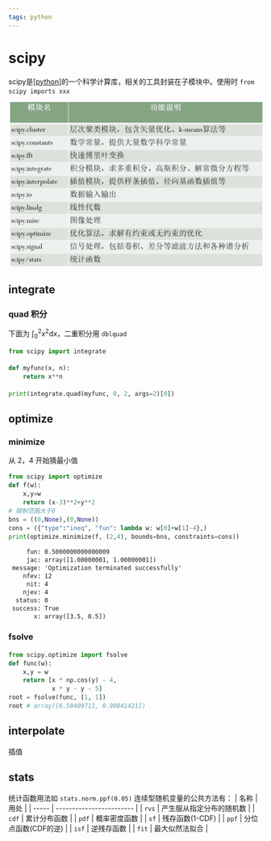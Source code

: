 ```yaml
---
tags: python
---
```


# scipy

scipy是[[python]]的一个科学计算库，相关的工具封装在子模块中。使用时 `from scipy imports xxx`

![scipy](../../attachments/scipy.png)

## integrate

### quad 积分

下面为 $\int_0^2x^2\mathrm{d}x$，二重积分用 `dblquad`

```python
from scipy import integrate

def myfunc(x, n):
    return x**n

print(integrate.quad(myfunc, 0, 2, args=2)[0])
```

## optimize

### minimize

从 2，4 开始猜最小值

```python
from scipy import optimize
def f(w):
    x,y=w
    return (x-3)**2+y**2
# 限制范围大于0
bns = ((0,None),(0,None))
cons = ({"type":"ineq", "fun": lambda w: w[0]+w[1]-4},)
print(optimize.minimize(f, (2,4), bounds=bns, constraints=cons))
```

```text
     fun: 0.5000000000000009
     jac: array([1.00000001, 1.00000001])
 message: 'Optimization terminated successfully'
    nfev: 12
     nit: 4
    njev: 4
  status: 0
 success: True
       x: array([3.5, 0.5])
```

### fsolve

```python
from scipy.optimize import fsolve
def func(w):
    x,y = w
    return [x * np.cos(y) - 4,
            x * y - y - 5]
root = fsolve(func, [1, 1])
root # array([6.50409711, 0.90841421])
```

## interpolate

插值

## stats

统计函数用法如 `stats.norm.ppf(0.05)` 连续型随机变量的公共方法有：
| 名称  | 用处                     |
| ----- | ------------------------ |
| `rvs` | 产生服从指定分布的随机数 |
| `cdf` | 累计分布函数             |
| `pdf` | 概率密度函数             |
| `sf`  | 残存函数(1-CDF)          |
| `ppf` | 分位点函数(CDF的逆)      |
| `isf` | 逆残存函数               |
| `fit` | 最大似然法拟合           |

[//begin]: # "Autogenerated link references for markdown compatibility"
[python]: python.md "python"
[//end]: # "Autogenerated link references"
